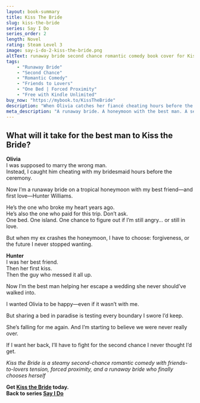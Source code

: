 ```yaml
---
layout: book-summary
title: Kiss The Bride
slug: kiss-the-bride
series: Say I Do
series_order: 2
length: Novel
rating: Steam Level 3
image: say-i-do-2-kiss-the-bride.png
altText: runaway bride second chance romantic comedy book cover for Kiss the Bride by Kenna Shaw Reed
tags:
    - "Runaway Bride"
    - "Second Chance"
    - "Romantic Comedy"
    - "Friends to Lovers"
    - "One Bed | Forced Proximity"
    - "Free with Kindle Unlimited"
buy_now: "https://mybook.to/KissTheBride"
description: "When Olivia catches her fiancé cheating hours before the wedding, she escapes with her best friend—and first love—Hunter. Now she’s a runaway bride on a tropical honeymoon with the man who once broke her heart. Sparks fly, secrets unravel, and second chances get complicated. Kiss the Bride is a steamy romantic comedy featuring friends to lovers, forced proximity, and emotional redemption in paradise."
meta_description: "A runaway bride. A honeymoon with the best man. A second chance with the man who broke her heart. Kiss the Bride is a steamy romantic comedy packed with betrayal, forced proximity, and friends-to-lovers heat."
---
```


## What will it take for the best man to Kiss the Bride?

**Olivia**  
I was supposed to marry the wrong man.    
Instead, I caught him cheating with my bridesmaid hours before the ceremony.  

Now I’m a runaway bride on a tropical honeymoon with my best friend—and first love—Hunter Williams.

He’s the one who broke my heart years ago.  
He’s also the one who paid for this trip. Don’t ask.  
One bed. One island. One chance to figure out if I’m still angry… or still in love.

But when my ex crashes the honeymoon, I have to choose: forgiveness, or the future I never stopped wanting.

**Hunter**  
I was her best friend.  
Then her first kiss.  
Then the guy who messed it all up.

Now I’m the best man helping her escape a wedding she never should’ve walked into.

I wanted Olivia to be happy—even if it wasn’t with me.

But sharing a bed in paradise is testing every boundary I swore I’d keep.

She’s falling for me again. And I’m starting to believe we were never really over.

If I want her back, I’ll have to fight for the second chance I never thought I’d get.

_Kiss the Bride is a steamy second-chance romantic comedy with friends-to-lovers tension, forced proximity, and a runaway bride who finally chooses herself_

**Get [Kiss the Bride](https://mybook.to/KissTheBride/ "Kiss the Bride") today.**  
**Back to series [Say I Do](https://mybook.to/KissTheBride/ "Say I Do")**